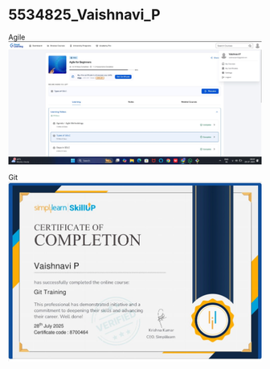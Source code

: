 # 5534825_Vaishnavi_P

Agile
![image alt](https://github.com/VaishnaviReddy1224/5534825_Vaishnavi_P/blob/c0defbc313aa803d4fa67255aaa46fb954ab8817/Agile.jpg)


Git
![image alt](https://github.com/VaishnaviReddy1224/5534825_Vaishnavi_P/blob/6b48f6c4e075feb489004773e2d64ed42860a243/Git.jpg)



